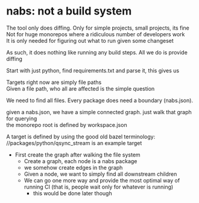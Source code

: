 # nabs: not a build system

The tool only does diffing. Only for simple projects, small projects, its fine  
Not for huge monorepos where a ridiculous number of developers work  
It is only needed for figuring out what to run given some changeset  

As such, it does nothing like running any build steps. All we do is provide diffing  

Start with just python, find requirements.txt and parse it, this gives us

Targets right now are simply file paths  
Given a file path, who all are affected is the simple question  

We need to find all files. Every package does need a boundary (nabs.json).  

given a nabs.json, we have a simple connected graph.  just walk that graph for querying  
the monorepo root is defined by workspace.json  

A target is defined by using the good old bazel terminology: //packages/python/qsync_stream is an example target  


- First create the graph after walking the file system  
  - Create a graph, each node is a nabs package  
  - we somehow create edges in the graph
  - Given a node, we want to simply find all downstream children
  - We can go one more way and provide the most optimal way of running CI (that is, people wait only for whatever is running)
    - this would be done later though



